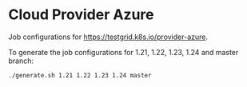 # Cloud Provider Azure

Job configurations for https://testgrid.k8s.io/provider-azure.

To generate the job configurations for 1.21, 1.22, 1.23, 1.24 and master branch:

```bash
./generate.sh 1.21 1.22 1.23 1.24 master
```
